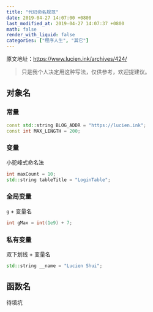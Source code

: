 ```yaml
---
title: "代码命名规范"
date: 2019-04-27 14:07:00 +0800
last_modified_at: 2019-04-27 14:07:37 +0800
math: false
render_with_liquid: false
categories: ["程序人生", "其它"]
---
```


原文地址：https://www.lucien.ink/archives/424/

> 只是我个人决定用这种写法，仅供参考，欢迎提建议。

## 对象名

### 常量

```cpp
const std::string BLOG_ADDR = "https://lucien.ink";
const int MAX_LENGTH = 200;
```

### 变量

小驼峰式命名法

```cpp
int maxCount = 10;
std::string tableTitle = "LoginTable";
```

### 全局变量

`g` + 变量名

```cpp
int gMax = int(1e9) + 7;
```

### 私有变量

双下划线 + 变量名

```cpp
std::string __name = "Lucien Shui";
```

## 函数名

待填坑